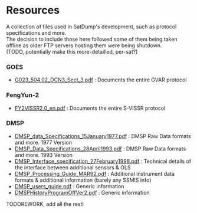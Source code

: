 # Resources

A collection of files used in SatDump's development, such as protocol specifications and more.  
The decision to include those here followed some of them being taken offline as older FTP servers hosting them were being shutdown.  
(TODO, potentially make this more-detailled, per-sat?)

### GOES

- [G023_504.02_DCN3_Sect_3.pdf](res/goes/G023_504.02_DCN3_Sect_3.pdf) : Documents the entire GVAR protocol

### FengYun-2

- [FY2VISSR2.0_en.pdf](res/fy2/FY2VISSR2.0_en.pdf) : Documents the entire S-VISSR protocol

### DMSP

- [DMSP_data_Specifications_15January1977.pdf](res/dmsp/DMSP_data_Specifications_15January1977.pdf) : DMSP Raw Data formats and more. 1977 Version
- [DMSP_Data_Specifications_28April1993.pdf](res/dmsp/DMSP_Data_Specifications_28April1993.pdf) : DMSP Raw Data formats and more. 1993 Version
- [DMSP_Interface_specification_27February1998.pdf](res/dmsp/DMSP_Interface_specification_27February1998.pdf) : Technical details of the interface between additional sensors & OLS
- [DMSP_Processing_Guide_MAR92.pdf](res/dmsp/DMSP_Processing_Guide_MAR92.pdf) : Additional instrument data formats & additional information (barely any SSMIS info)
- [DMSP_users_guide.pdf](res/dmsp/DMSP_users_guide.pdf) : Generic information
- [DMSPHistoryProgramOffVer2.pdf](res/dmsp/DMSPHistoryProgramOffVer2.pdf) : Generic information

TODOREWORK, add all the rest!